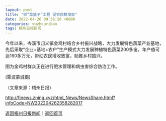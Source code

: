 ```yaml
---
layout: post
title: "抓“菜篮子”工程 促农民稳增收"
date: 2022-04-26 09:38:20 +0800
categories: wuzhouribao
tags: 梧州日报新闻
---
```

<p>今年以来，岑溪市归义镇金鸡村结合乡村振兴战略，大力发展特色蔬菜产业基地，先后采取“企业+基地+农户”生产模式大力发展种植特色蔬菜200多亩，年产值可达160多万元，带动农民增收致富，助推乡村振兴。</p>
 <p>图为金鸡村群众正在进行肥水管理和病虫害综合防治工作。</p>
 <p>(覃波蒙城摄) </p><p class="em_media">（文章来源：梧州日报）</p>

<http://finews.zning.xyz/html_News/NewsShare.html?infoCode=NW202204262358282017>

[返回梧州日报新闻](//finews.withounder.com/category/wuzhouribao.html)｜[返回首页](//finews.withounder.com/)